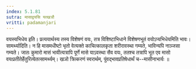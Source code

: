 ```yaml
---
index: 5.1.81
sutra: मासाद्वयसि यत्खञौ
vritti: padamanjari
---
```


 वयस्यभिधेय इति। प्रत्ययार्थस्य तस्य विशेषणं वयः, तत्र विशिष्टाभिधाने विशेषणभूतं वयोऽप्यभिधेयमिति भावः। सामर्थ्यादिति। न हि मासमधीष्टो भृतो वेत्यक्ते काचित्कालकृता शरीरावस्था गम्यते, भाविन्यपि नाञ्जसा गम्यते। जातः कुमारो मासं भावीत्यत्रापि पूर्णे मासे याऽवस्था सैव वयः, ततश्च तत्रापि भूत एव मासो वयःप्रतीतेर्हेतुरित्येतत्सामर्थ्यम्। खञो त्रित्करणं स्वरार्थम्, पुंवद्भावप्रतिषेधार्थं च--मासीनाभार्यः ॥
